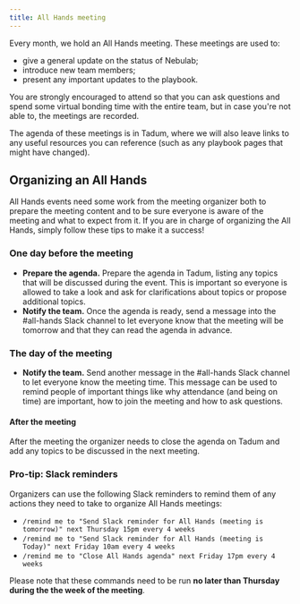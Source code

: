 ```yaml
---
title: All Hands meeting
---
```


Every month, we hold an All Hands meeting. These meetings are used to:

- give a general update on the status of Nebulab;
- introduce new team members;
- present any important updates to the playbook.

You are strongly encouraged to attend so that you can ask questions and spend some virtual 
bonding time with the entire team, but in case you're not able to, the meetings are recorded.

The agenda of these meetings is in Tadum, where we will also leave links to any useful resources
you can reference (such as any playbook pages that might have changed).

## Organizing an All Hands

All Hands events need some work from the meeting organizer both to prepare the meeting content and 
to be sure everyone is aware of the meeting and what to expect from it. If you are in charge of
organizing the All Hands, simply follow these tips to make it a success!

### One day before the meeting

- **Prepare the agenda.** Prepare the agenda in Tadum, listing any topics that will be discussed 
  during the event. This is important so everyone is allowed to take a look and ask for 
  clarifications about topics or propose additional topics.
- **Notify the team.** Once the agenda is ready, send a message into the #all-hands Slack channel to
  let everyone know that the meeting will be tomorrow and that they can read the agenda in advance.

### The day of the meeting

- **Notify the team.** Send another message in the #all-hands Slack channel to let everyone know the 
  meeting time. This message can be used to remind people of important things like why attendance 
  (and being on time) are important, how to join the meeting and how to ask questions.

#### After the meeting

After the meeting the organizer needs to close the agenda on Tadum and add any topics to be
discussed in the next meeting. 

### Pro-tip: Slack reminders

Organizers can use the following Slack reminders to remind them of any actions they need to take
to organize All Hands meetings:

- `/remind me to "Send Slack reminder for All Hands (meeting is tomorrow)" next Thursday 15pm every 4 weeks`
- `/remind me to "Send Slack reminder for All Hands (meeting is Today)" next Friday 10am every 4 weeks`
- `/remind me to "Close All Hands agenda" next Friday 17pm every 4 weeks`

Please note that these commands need to be run **no later than Thursday during the the week of the 
meeting**.
